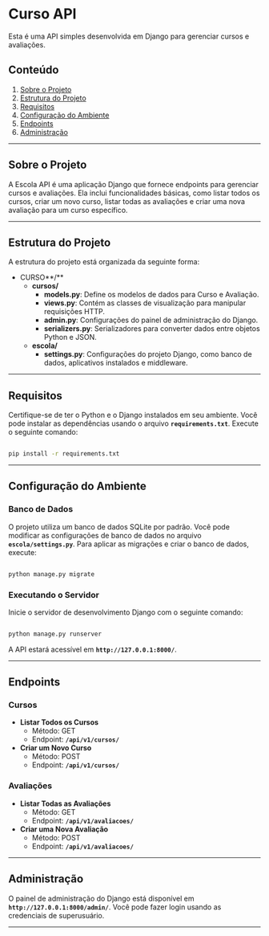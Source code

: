 # Curso **API**

Esta é uma API simples desenvolvida em Django para gerenciar cursos e avaliações.

## **Conteúdo**

1. [Sobre o Projeto](#sobre-o-projeto)
2. [Estrutura do Projeto](https://chat.openai.com/c/53db5aab-641c-4898-b59f-55946c6a6dd8#estrutura-do-projeto)
3. [Requisitos](https://chat.openai.com/c/53db5aab-641c-4898-b59f-55946c6a6dd8#requisitos)
4. [Configuração do Ambiente](https://chat.openai.com/c/53db5aab-641c-4898-b59f-55946c6a6dd8#configura%C3%A7%C3%A3o-do-ambiente)
5. [Endpoints](https://chat.openai.com/c/53db5aab-641c-4898-b59f-55946c6a6dd8#endpoints)
6. [Administração](https://chat.openai.com/c/53db5aab-641c-4898-b59f-55946c6a6dd8#administra%C3%A7%C3%A3o)

---

## **Sobre o Projeto**

A Escola API é uma aplicação Django que fornece endpoints para gerenciar cursos e avaliações. Ela inclui funcionalidades básicas, como listar todos os cursos, criar um novo curso, listar todas as avaliações e criar uma nova avaliação para um curso específico.

---

## **Estrutura do Projeto**

A estrutura do projeto está organizada da seguinte forma:

- CURSO**/**
    - **cursos/**
        - **models.py**: Define os modelos de dados para Curso e Avaliação.
        - **views.py**: Contém as classes de visualização para manipular requisições HTTP.
        - **admin.py**: Configurações do painel de administração do Django.
        - **serializers.py**: Serializadores para converter dados entre objetos Python e JSON.
    - **escola/**
        - **settings.py**: Configurações do projeto Django, como banco de dados, aplicativos instalados e middleware.
    

---

## **Requisitos**

Certifique-se de ter o Python e o Django instalados em seu ambiente. Você pode instalar as dependências usando o arquivo **`requirements.txt`**. Execute o seguinte comando:

```bash

pip install -r requirements.txt

```

---

## **Configuração do Ambiente**

### **Banco de Dados**

O projeto utiliza um banco de dados SQLite por padrão. Você pode modificar as configurações de banco de dados no arquivo **`escola/settings.py`**. Para aplicar as migrações e criar o banco de dados, execute:

```bash

python manage.py migrate

```

### **Executando o Servidor**

Inicie o servidor de desenvolvimento Django com o seguinte comando:

```bash

python manage.py runserver

```

A API estará acessível em **`http://127.0.0.1:8000/`**.

---

## **Endpoints**

### **Cursos**

- **Listar Todos os Cursos**
    - Método: GET
    - Endpoint: **`/api/v1/cursos/`**
- **Criar um Novo Curso**
    - Método: POST
    - Endpoint: **`/api/v1/cursos/`**

### **Avaliações**

- **Listar Todas as Avaliações**
    - Método: GET
    - Endpoint: **`/api/v1/avaliacoes/`**
- **Criar uma Nova Avaliação**
    - Método: POST
    - Endpoint: **`/api/v1/avaliacoes/`**

---

## **Administração**

O painel de administração do Django está disponível em **`http://127.0.0.1:8000/admin/`**. Você pode fazer login usando as credenciais de superusuário.

---
